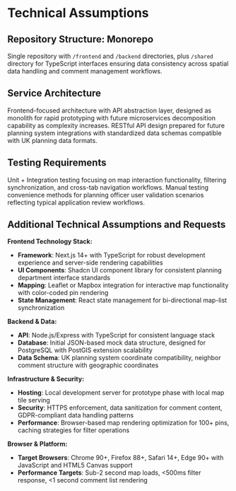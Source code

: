 # Technical Assumptions

## Repository Structure: Monorepo
Single repository with `/frontend` and `/backend` directories, plus `/shared` directory for TypeScript interfaces ensuring data consistency across spatial data handling and comment management workflows.

## Service Architecture
Frontend-focused architecture with API abstraction layer, designed as monolith for rapid prototyping with future microservices decomposition capability as complexity increases. RESTful API design prepared for future planning system integrations with standardized data schemas compatible with UK planning data formats.

## Testing Requirements
Unit + Integration testing focusing on map interaction functionality, filtering synchronization, and cross-tab navigation workflows. Manual testing convenience methods for planning officer user validation scenarios reflecting typical application review workflows.

## Additional Technical Assumptions and Requests

**Frontend Technology Stack:**
- **Framework**: Next.js 14+ with TypeScript for robust development experience and server-side rendering capabilities
- **UI Components**: Shadcn UI component library for consistent planning department interface standards
- **Mapping**: Leaflet or Mapbox integration for interactive map functionality with color-coded pin rendering
- **State Management**: React state management for bi-directional map-list synchronization

**Backend & Data:**
- **API**: Node.js/Express with TypeScript for consistent language stack
- **Database**: Initial JSON-based mock data structure, designed for PostgreSQL with PostGIS extension scalability
- **Data Schema**: UK planning system coordinate compatibility, neighbor comment structure with geographic coordinates

**Infrastructure & Security:**
- **Hosting**: Local development server for prototype phase with local map tile serving
- **Security**: HTTPS enforcement, data sanitization for comment content, GDPR-compliant data handling patterns
- **Performance**: Browser-based map rendering optimization for 100+ pins, caching strategies for filter operations

**Browser & Platform:**
- **Target Browsers**: Chrome 90+, Firefox 88+, Safari 14+, Edge 90+ with JavaScript and HTML5 Canvas support
- **Performance Targets**: Sub-2 second map loads, <500ms filter response, <1 second comment list rendering
